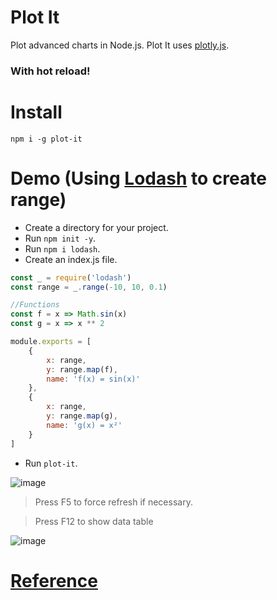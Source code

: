 # Plot It
Plot advanced charts in Node.js. Plot It uses [plotly.js](https://plot.ly/javascript/).

### With hot reload!

# Install

`npm i -g plot-it`

# Demo (Using [Lodash](https://lodash.com/) to create range)

- Create a directory for your project.
- Run `npm init -y`.
- Run `npm i lodash`.
- Create an index.js file.

```javascript
const _ = require('lodash')
const range = _.range(-10, 10, 0.1)

//Functions
const f = x => Math.sin(x)
const g = x => x ** 2

module.exports = [
	{
		x: range,
		y: range.map(f),
		name: 'f(x) = sin(x)'
	},
	{
		x: range,
		y: range.map(g),
		name: 'g(x) = x²'
	}
]
```

- Run `plot-it`.

![image](https://lh3.googleusercontent.com/u/0/d/16bKGZN3c8P7ff3yJOeubmMdkpRWMUruG=s1600-k-iv2)

> Press F5 to force refresh if necessary.

> Press F12 to show data table

![image](https://lh3.googleusercontent.com/u/0/d/1S5cvh26qxEnCB7L_c6sjHlWjjIpXVL6e=s1600-k-iv2)

# [Reference](https://plot.ly/javascript/reference/)
